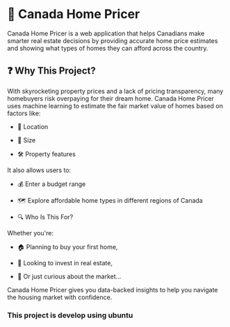 # 🏡 Canada Home Pricer
Canada Home Pricer is a web application that helps Canadians make smarter real estate decisions by providing accurate home price estimates and showing what types of homes they can afford across the country.

## ❓ Why This Project?
With skyrocketing property prices and a lack of pricing transparency, many homebuyers risk overpaying for their dream home.
Canada Home Pricer uses machine learning to estimate the fair market value of homes based on factors like:

- 📍 Location

- 📐 Size

- 🛠️ Property features

It also allows users to:

- 💰 Enter a budget range

- 🗺️ Explore affordable home types in different regions of Canada

- 🔍 Who Is This For?

Whether you're:

- 🏠 Planning to buy your first home,

- 💼 Looking to invest in real estate,

- 👀 Or just curious about the market...

Canada Home Pricer gives you data-backed insights to help you navigate the housing market with confidence.


### This project is develop using ubuntu
